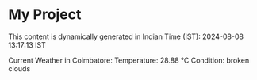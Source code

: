 # My Project

This content is dynamically generated in Indian Time (IST): 2024-08-08 13:17:13 IST


Current Weather in Coimbatore:
Temperature: 28.88 °C
Condition: broken clouds
